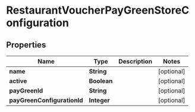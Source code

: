 
# RestaurantVoucherPayGreenStoreConfiguration

## Properties
Name | Type | Description | Notes
------------ | ------------- | ------------- | -------------
**name** | **String** |  |  [optional]
**active** | **Boolean** |  |  [optional]
**payGreenId** | **String** |  |  [optional]
**payGreenConfigurationId** | **Integer** |  |  [optional]



